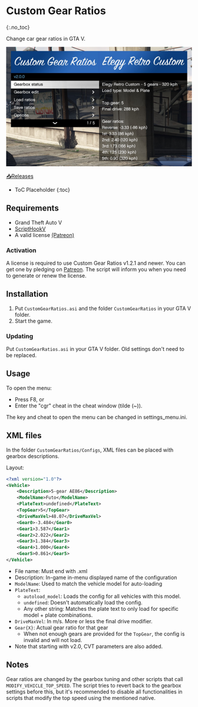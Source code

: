 # Custom Gear Ratios
{:.no_toc}

Change car gear ratios in GTA V.

![Menu](resources/5CGR-Menu-2.0.0.jpg)

<a href="https://github.com/ikt32/scripts-updates/releases?q=%22Custom+Gear+Ratios%22"
   target="_blank"
   class="download-button"
   title="View and download all releases on GitHub">📥Releases</a>

* ToC Placeholder
{:toc}

## Requirements

* Grand Theft Auto V
* [ScriptHookV](http://www.dev-c.com/gtav/scripthookv)
* A valid license [(Patreon)](https://www.patreon.com/ikt)

### Activation

A license is required to use Custom Gear Ratios v1.2.1 and newer.
You can get one by pledging on [Patreon](https://www.patreon.com/ikt).
The script will inform you when you need to generate or renew the license.

## Installation

1. Put `CustomGearRatios.asi` and the folder `CustomGearRatios` in your GTA V folder.
2. Start the game.

### Updating

Put `CustomGearRatios.asi` in your GTA V folder.
Old settings don't need to be replaced.

## Usage

To open the menu:

* Press F8, or
* Enter the "cgr" cheat in the cheat window (tilde (~)).

The key and cheat to open the menu can be changed in settings_menu.ini.

## XML files

In the folder `CustomGearRatios/Configs`, XML files can be placed with gearbox descriptions.

Layout:

```xml
<?xml version="1.0"?>
<Vehicle>
    <Description>5-gear AE86</Description>
    <ModelName>Futo</ModelName>
    <PlateText>undefined</PlateText>
    <TopGear>5</TopGear>
    <DriveMaxVel>48.07</DriveMaxVel>
    <Gear0>-3.484</Gear0>
    <Gear1>3.587</Gear1>
    <Gear2>2.022</Gear2>
    <Gear3>1.384</Gear3>
    <Gear4>1.000</Gear4>
    <Gear5>0.861</Gear5>
</Vehicle>
```

* File name: Must end with .xml
* Description: In-game in-menu displayed name of the configuration
* `ModelName`: Used to match the vehicle model for auto-loading
* `PlateText`:
  * `autoload_model`: Loads the config for all vehicles with this model.
  * `undefined`: Doesn't automatically load the config.
  * Any other string: Matches the plate text to only load for specific model + plate combinations.
* `DriveMaxVel`: In m/s. More or less the final drive modifier.
* `Gear{X}`: Actual gear ratio for that gear
  * When not enough gears are provided for the `TopGear`, the config is invalid and will not load.
* Note that starting with v2.0, CVT parameters are also added.

## Notes

Gear ratios are changed by the gearbox tuning and other scripts that call `MODIFY_VEHICLE_TOP_SPEED`.
The script tries to revert back to the gearbox settings before this,
but it's recommended to disable all functionalities in scripts that modify the top speed using the mentioned native.
